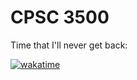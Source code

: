 # CPSC 3500

Time that I'll never get back:

[![wakatime](https://wakatime.com/badge/github/garyhtou/cpsc3500.svg)](https://wakatime.com/badge/github/garyhtou/cpsc3500)

